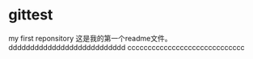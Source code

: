 # gittest
my first reponsitory
这是我的第一个readme文件。
ddddddddddddddddddddddddddd
ccccccccccccccccccccccccccccc
